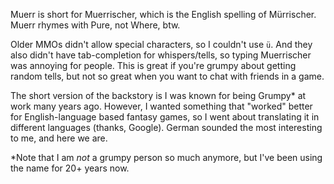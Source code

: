 Muerr is short for Muerrischer, which is the English spelling of Mürrischer. Muerr rhymes with Pure, not Where, btw. 

Older MMOs didn't allow special characters, so I couldn't use `ü`. And they also didn't have tab-completion for whispers/tells, so typing Muerrischer was annoying for people. This is great if you're grumpy about getting random tells, but not so great when you want to chat with friends in a game.

The short version of the backstory is I was known for being Grumpy* at work many years ago. However, I wanted something that "worked" better for English-language based fantasy games, so I went about translating it in different languages (thanks, Google). German sounded the most interesting to me, and here we are.

*Note that I am *not* a grumpy person so much anymore, but I've been using the name for 20+ years now.
